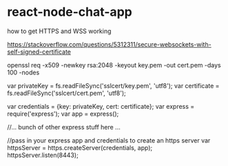 # react-node-chat-app

how to get HTTPS and WSS working

https://stackoverflow.com/questions/5312311/secure-websockets-with-self-signed-certificate


openssl req -x509 -newkey rsa:2048 -keyout key.pem -out cert.pem -days 100 -nodes


var privateKey  = fs.readFileSync('sslcert/key.pem', 'utf8');
var certificate = fs.readFileSync('sslcert/cert.pem', 'utf8');

var credentials = {key: privateKey, cert: certificate};
var express = require('express');
var app = express();

//... bunch of other express stuff here ...

//pass in your express app and credentials to create an https server
var httpsServer = https.createServer(credentials, app);
httpsServer.listen(8443);
